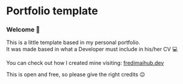 # Portfolio template

### Welcome 🌊
This is a little template based in my personal portfolio. <br>
It was made based in what a Developer must include in his/her CV 💻

You can check out how I created mine visiting: [fredimaihub.dev](https://fredimaihub.dev/)

This is open and free, so please give the right credits 😉
